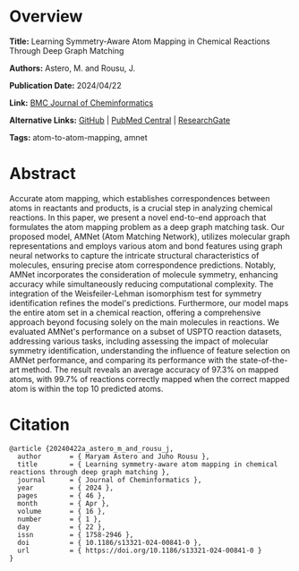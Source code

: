 # Overview
**Title:**
Learning Symmetry-Aware Atom Mapping in Chemical Reactions Through Deep Graph Matching

**Authors:**
Astero, M. and Rousu, J.

**Publication Date:**
2024/04/22

**Link:**
[BMC Journal of Cheminformatics](https://jcheminf.biomedcentral.com/articles/10.1186/s13321-024-00841-0)

**Alternative Links:**
[GitHub](https://github.com/maryamastero/Atom-matching-network) |
[PubMed Central](https://pmc.ncbi.nlm.nih.gov/articles/PMC11036715) |
[ResearchGate](https://www.researchgate.net/publication/380002503_Learning_symmetry-aware_atom_mapping_in_chemical_reactions_through_deep_graph_matching)

**Tags:**
atom-to-atom-mapping, amnet


# Abstract
Accurate atom mapping, which establishes correspondences between atoms in reactants and products, is a crucial step in analyzing chemical reactions.
In this paper, we present a novel end-to-end approach that formulates the atom mapping problem as a deep graph matching task.
Our proposed model, AMNet (Atom Matching Network), utilizes molecular graph representations and employs various atom and bond features using graph neural networks to capture the intricate structural characteristics of molecules, ensuring precise atom correspondence predictions.
Notably, AMNet incorporates the consideration of molecule symmetry, enhancing accuracy while simultaneously reducing computational complexity.
The integration of the Weisfeiler-Lehman isomorphism test for symmetry identification refines the model's predictions.
Furthermore, our model maps the entire atom set in a chemical reaction, offering a comprehensive approach beyond focusing solely on the main molecules in reactions.
We evaluated AMNet's performance on a subset of USPTO reaction datasets, addressing various tasks, including assessing the impact of molecular symmetry identification, understanding the influence of feature selection on AMNet performance, and comparing its performance with the state-of-the-art method.
The result reveals an average accuracy of 97.3% on mapped atoms, with 99.7% of reactions correctly mapped when the correct mapped atom is within the top 10 predicted atoms.


# Citation
```
@article {20240422a_astero_m_and_rousu_j,
  author       = { Maryam Astero and Juho Rousu },
  title        = { Learning symmetry-aware atom mapping in chemical reactions through deep graph matching },
  journal      = { Journal of Cheminformatics },
  year         = { 2024 },
  pages        = { 46 },
  month        = { Apr },
  volume       = { 16 },
  number       = { 1 },
  day          = { 22 },
  issn         = { 1758-2946 },
  doi          = { 10.1186/s13321-024-00841-0 },
  url          = { https://doi.org/10.1186/s13321-024-00841-0 }
}
```
